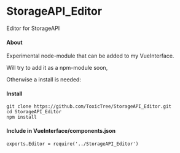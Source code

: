 # StorageAPI_Editor
Editor for StorageAPI

#### About
Experimental node-module that can be added to my VueInterface.

Will try to add it as a npm-module soon,

Otherwise a install is needed:

#### Install
    git clone https://github.com/ToxicTree/StorageAPI_Editor.git
    cd StorageAPI_Editor
    npm install
    
#### Include in VueInterface/components.json
    exports.Editor = require('../StorageAPI_Editor')
